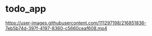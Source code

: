 # todo_app



https://user-images.githubusercontent.com/111297198/216851836-7eb5b74d-397f-4197-8360-c5660ceaf608.mp4

